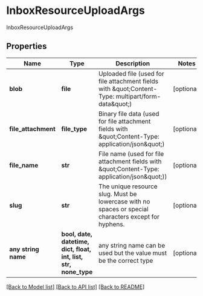 # InboxResourceUploadArgs

InboxResourceUploadArgs

## Properties
Name | Type | Description | Notes
------------ | ------------- | ------------- | -------------
**blob** | **file** | Uploaded file (used for file attachment fields with \&quot;Content-Type: multipart/form-data\&quot;) | [optional] 
**file_attachment** | **file_type** | Binary file data (used for file attachment fields with \&quot;Content-Type: application/json\&quot;) | [optional] 
**file_name** | **str** | File name (used for file attachment fields with \&quot;Content-Type: application/json\&quot;)) | [optional] 
**slug** | **str** | The unique resource slug.  Must be lowercase with no spaces or special characters except for hyphens. | [optional] 
**any string name** | **bool, date, datetime, dict, float, int, list, str, none_type** | any string name can be used but the value must be the correct type | [optional]

[[Back to Model list]](../README.md#documentation-for-models) [[Back to API list]](../README.md#documentation-for-api-endpoints) [[Back to README]](../README.md)


